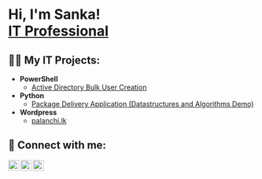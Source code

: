 <h1>Hi, I'm Sanka! <br/><a href="https://www.linkedin.com/in/sankasoysa/">IT Professional</a>

<h2>👨‍💻 My IT Projects:</h2>

- <b>PowerShell</b>
  - [Active Directory Bulk User Creation](https://sankasoysa.com)
- <b>Python</b>
  - [Package Delivery Application (Datastructures and Algorithms Demo)](https://sankasoysa.com)
- <b>Wordpress</b>
  - [palanchi.lk](https://palanchi.lk)

<h2> 🤳 Connect with me:</h2>

[<img align="left" alt="sankasoysa | Twitter" width="22px" src="https://cdn.jsdelivr.net/npm/simple-icons@v3/icons/twitter.svg" />][twitter]
[<img align="left" alt="sankasoysa | LinkedIn" width="22px" src="https://cdn.jsdelivr.net/npm/simple-icons@v3/icons/linkedin.svg" />][linkedin]
[<img align="left" alt="sankasoysa | Instagram" width="22px" src="https://cdn.jsdelivr.net/npm/simple-icons@v3/icons/instagram.svg" />][instagram]

[twitter]: https://twitter.com/sankasoysatw
[instagram]: https://www.instagram.com/sankasoysa/
[linkedin]: https://www.linkedin.com/in/sankasoysa/

<!--      

Here are some ideas to get you started:

- 🔭 I’m currently working on ...
- 🌱 I’m currently learning ...
- 👯 I’m looking to collaborate on ...
- 🤔 I’m looking for help with ...
- 💬 Ask me about ...
- 📫 How to reach me: ...
- 😄 Pronouns: ...
- ⚡ Fun fact: ...
-->
